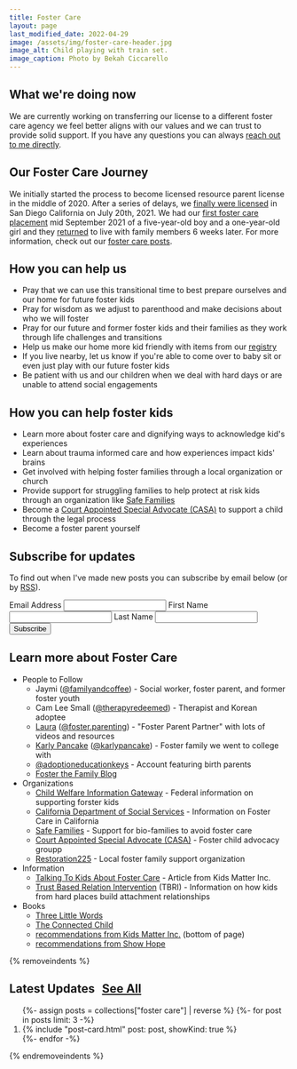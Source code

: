 ```yaml
---
title: Foster Care
layout: page
last_modified_date: 2022-04-29
image: /assets/img/foster-care-header.jpg
image_alt: Child playing with train set.
image_caption: Photo by Bekah Ciccarello
---
```


<style type="text/css">
  :root {
    --color-base-hue: 325;
  }

  .post-list-heading > .btn-link {
    margin-left: 0.5rem;
  }
</style>

## What we're doing now

We are currently working on transferring our license to a different foster care agency we feel better aligns with our values and we can trust to provide solid support. If you have any questions you can always [reach out to me directly](/#connect).

## Our Foster Care Journey

We initially started the process to become licensed resource parent license in the middle of 2020. After a series of delays, we [finally were licensed](/blog/2021/07/26/we're-becoming-foster-parents/) in San Diego California on July 20th, 2021. We had our [first foster care placement](/blog/2021/10/03/we've-started-our-first-placement/) mid September 2021 of a five-year-old boy and a one-year-old girl and they [returned](/blog/2022/01/30/wrapping-up-our-first-fostering-experience/) to live with family members 6 weeks later. For more information, check out our [foster care posts](/posts/tags/foster%20care).

## How you can help us

- Pray that we can use this transitional time to best prepare ourselves and our home for future foster kids
- Pray for wisdom as we adjust to parenthood and make decisions about who we will foster
- Pray for our future and former foster kids and their families as they work through life challenges and transitions
- Help us make our home more kid friendly with items from our [registry](https://www.babylist.com/ciccarello-foster-care)
- If you live nearby, let us know if you're able to come over to baby sit or even just play with our future foster kids
- Be patient with us and our children when we deal with hard days or are unable to attend social engagements

## How you can help foster kids

- Learn more about foster care and dignifying ways to acknowledge kid's experiences
- Learn about trauma informed care and how experiences impact kids' brains
- Get involved with helping foster families through a local organization or church
- Provide support for struggling families to help protect at risk kids through an organization like [Safe Families](https://safe-families.org/)
- Become a [Court Appointed Special Advocate (CASA)](https://www.speakupnow.org/) to support a child through the legal process
- Become a foster parent yourself

<div id="subscribe"></div>

## Subscribe for updates

To find out when I've made new posts you can subscribe by email below (or by [RSS](/posts/tags/foster%20care/feed.xml)).

<div id="mc_embed_shell">
  <div id="mc_embed_signup">
    <form action="https://ciccarello.us21.list-manage.com/subscribe/post?u=ab0a488b26e67c425360191bc&amp;id=31e95fce60&amp;f_id=00532fe7f0" method="post" id="mc-embedded-subscribe-form" name="mc-embedded-subscribe-form" class="validate" target="_self" novalidate="">
      <div id="mc_embed_signup_scroll">
        <label for="mce-EMAIL">Email Address
          <input type="email" name="EMAIL" class="required email" id="mce-EMAIL" required value="">
        </label>
        <label for="mce-FNAME">First Name
          <input type="text" name="FNAME" class=" text" id="mce-FNAME" value="">
        </label>
        <label for="mce-LNAME">Last Name
          <input type="text" name="LNAME" class=" text" id="mce-LNAME" value="">
        </label>
        <div class="mc-field-group input-group" style="display:none">
          <strong>Categories </strong>
          <ul>
            <li>
              <label for="mce-group[1798]-1798-0">
                <input type="checkbox" name="group[1798][1]" id="mce-group[1798]-1798-0" value=""> All Posts
              </label>
            </li>
            <li>
              <label for="mce-group[1798]-1798-1">
                <input type="checkbox" name="group[1798][2]" id="mce-group[1798]-1798-1" value="" checked> Foster Care
              </label>
            </li>
          </ul>
        </div>
        <div id="mce-responses" class="clear foot">
          <div class="response" id="mce-error-response" style="display: none;"></div>
          <div class="response" id="mce-success-response" style="display: none;"></div>
        </div>
        <div style="position: absolute; left: -5000px;" aria-hidden="true"> /* real people should not fill this in and expect good things - do not remove this or risk form bot signups */ <input type="text" name="b_ab0a488b26e67c425360191bc_31e95fce60" tabindex="-1" value="">
        </div>
        <div class="optionalParent">
          <div class="clear foot">
            <input type="submit" name="subscribe" id="mc-embedded-subscribe" class="button" value="Subscribe">
          </div>
        </div>
      </div>
    </form>
  </div>
</div>

## Learn more about Foster Care

- People to Follow
  - Jaymi ([@familyandcoffee](https://www.instagram.com/familyandcoffee/)) - Social worker, foster parent, and former foster youth
  - Cam Lee Small ([@therapyredeemed](https://www.instagram.com/therapyredeemed/)) - Therapist and Korean adoptee
  - [Laura](https://www.fosterparentpartner.com/) ([@foster.parenting](https://www.instagram.com/foster.parenting/)) - "Foster Parent Partner" with lots of videos and resources
  - [Karly Pancake](https://www.karlypancake.com/) ([@karlypancake](https://instagram.com/karlypancake)) - Foster family we went to college with
  - [@adoptioneducationkeys](https://instagram.com/adoptioneducationkeys) - Account featuring birth parents
  - [Foster the Family Blog](http://www.fosterthefamilyblog.com/)
- Organizations
  - [Child Welfare Information Gateway](https://www.childwelfare.gov/topics/outofhome/resources-foster-families/how-to/) - Federal information on supporting forster kids
  - [California Department of Social Services](https://www.cdss.ca.gov/inforesources/foster-care) - Information on Foster Care in California
  - [Safe Families](https://safe-families.org/) - Support for bio-families to avoid foster care
  - [Court Appointed Special Advocate (CASA)](https://www.speakupnow.org/) - Foster child advocacy groupp
  - [Restoration225](http://restoration225.org/) - Local foster family support organization
- Information
  - [Talking To Kids About Foster Care](https://kidsmatterinc.org/get-help/for-families/talking-to-kids-about-foster-care/) - Article from Kids Matter Inc.
  - [Trust Based Relation Intervention](https://child.tcu.edu/about-us/tbri/) (TBRI) - Information on how kids from hard places build attachment relationships
- Books
  - [Three Little Words](http://rhodes-courter.com/three-little-words/)
  - [The Connected Child](https://showhope.org/product/the-connected-child/)
  - [recommendations from Kids Matter Inc.](https://kidsmatterinc.org/get-help/for-families/talking-to-kids-about-foster-care/) (bottom of page)
  - [recommendations from Show Hope](https://showhope.org/recommended-resources/)

{% removeindents %}

<div class="container h-feed">
 <h2 class="post-list-heading p-name">
  Latest Updates
    <a class="btn-link btn-alternate" href="/posts/tags/foster care">
        See All
    </a>
 </h2>
 <ol class="post-list">
    {%- assign posts = collections["foster care"] | reverse %}
		{%- for post in posts limit: 3 -%}
    <li>
    {% include "post-card.html" post: post, showKind: true %}
    </li>
		{%- endfor -%}
  </ol>
</div>
{% endremoveindents %}
